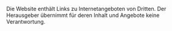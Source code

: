 ---
---

Die Website enthält Links zu Internetangeboten von Dritten. Der Herausgeber übernimmt für deren Inhalt und Angebote keine Verantwortung.
